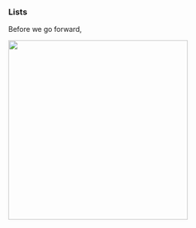 ### Lists

Before we go forward, 

<img src="https://github.com/Kevun1/hillsHacksWorkshop/blob/master/images/coordplane.PNG" width="360">

